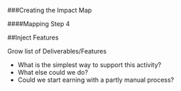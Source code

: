 ###Creating the Impact Map

####Mapping Step 4

##Inject Features

Grow list of Deliverables/Features

* What is the simplest way to support this activity?
* What else could we do?
* Could we start earning with a partly manual process?